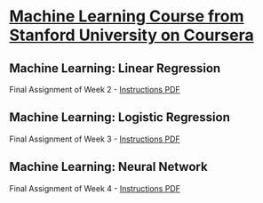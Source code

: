 # [Machine Learning Course from Stanford University on Coursera](https://www.coursera.org/learn/machine-learning/home/welcome)
## Machine Learning: Linear Regression
Final Assignment of Week 2 - [Instructions PDF](week-2/ex1.pdf)

## Machine Learning: Logistic Regression
Final Assignment of Week 3 - [Instructions PDF](week-3/ex2.pdf)

## Machine Learning: Neural Network
Final Assignment of Week 4 - [Instructions PDF](week-4/ex3.pdf)
